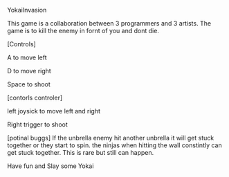 YokaiInvasion

This game is a collaboration between 3 programmers and 3 artists. The game is to kill the enemy in fornt of you and dont die. 

[Controls]

A to move left

D to move right

Space to shoot

[contorls controler]

left joysick to move left and right

Right trigger to shoot

[potinal buggs]
If the unbrella enemy hit another unbrella it will get stuck together or they start to spin.
the ninjas when hitting the wall constintly can get stuck together. This is rare but still can happen.

Have fun and Slay some Yokai
